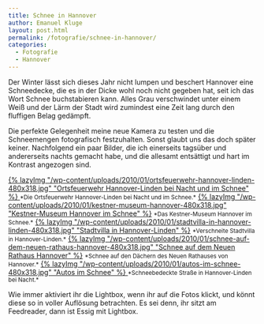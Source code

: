 ```yaml
---
title: Schnee in Hannover
author: Emanuel Kluge
layout: post.html
permalink: /fotografie/schnee-in-hannover/
categories:
  - Fotografie
  - Hannover
---
```


Der Winter lässt sich dieses Jahr nicht lumpen und beschert Hannover eine Schneedecke, die es in der Dicke wohl noch nicht gegeben hat, seit ich das Wort Schnee buchstabieren kann. Alles Grau verschwindet unter einem Weiß und der Lärm der Stadt wird zumindest eine Zeit lang durch den fluffigen Belag gedämpft.

Die perfekte Gelegenheit meine neue Kamera zu testen und die Schneemengen fotografisch festzuhalten. Sonst glaubt uns das doch später keiner. Nachfolgend ein paar Bilder, die ich einerseits tagsüber und andererseits nachts gemacht habe, und die allesamt entsättigt und hart im Kontrast angezogen sind.

<a href="{{ site.cdnurl }}wp-content/uploads/2010/01/ortsfeuerwehr-hannover-linden.jpg" rel="lightbox">
  {% lazyImg "/wp-content/uploads/2010/01/ortsfeuerwehr-hannover-linden-480x318.jpg" "Ortsfeuerwehr Hannover-Linden bei Nacht und im Schnee" %}
</a>  
<small>*Die Ortsfeuerwehr Hannover-Linden bei Nacht und im Schnee.*</small>

<a href="{{ site.cdnurl }}wp-content/uploads/2010/01/kestner-museum-hannover.jpg" rel="lightbox">
  {% lazyImg "/wp-content/uploads/2010/01/kestner-museum-hannover-480x318.jpg" "Kestner-Museum Hannover im Schnee" %}</a>  
<small>*Das Kestner-Museum Hannover im Schnee.*</small>

<a href="{{ site.cdnurl }}wp-content/uploads/2010/01/stadtvilla-in-hannover-linden.jpg" rel="lightbox">
  {% lazyImg "/wp-content/uploads/2010/01/stadtvilla-in-hannover-linden-480x318.jpg" "Stadtvilla in Hannover-Linden" %}</a>  
<small>*Verschneite Stadtvilla in Hannover-Linden.*</small>

<a href="{{ site.cdnurl }}wp-content/uploads/2010/01/schnee-auf-dem-neuen-rathaus-hannover.jpg" rel="lightbox">
  {% lazyImg "/wp-content/uploads/2010/01/schnee-auf-dem-neuen-rathaus-hannover-480x318.jpg" "Schnee auf dem Neuen Rathaus Hannover" %}</a>  
<small>*Schnee auf den Dächern des Neuen Rathauses von Hannover.*</small>

<a href="{{ site.cdnurl }}wp-content/uploads/2010/01/autos-im-schnee.jpg" rel="lightbox">
  {% lazyImg "/wp-content/uploads/2010/01/autos-im-schnee-480x318.jpg" "Autos im Schnee" %}
</a>  
<small>*Schneebedeckte Straße in Hannover-Linden bei Nacht.*</small>

Wie immer aktiviert ihr die Lightbox, wenn ihr auf die Fotos klickt, und könnt diese so in voller Auflösung betrachten. Es sei denn, ihr sitzt am Feedreader, dann ist Essig mit Lightbox.
